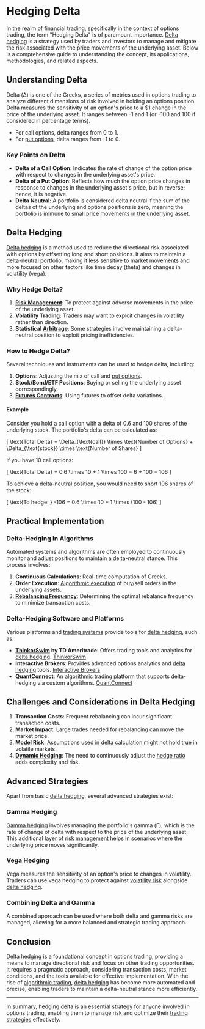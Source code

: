 # Hedging Delta

In the realm of financial trading, specifically in the context of options trading, the term "Hedging Delta" is of paramount importance. [Delta hedging](../d/delta_hedging.md) is a strategy used by traders and investors to manage and mitigate the risk associated with the price movements of the underlying asset. Below is a comprehensive guide to understanding the concept, its applications, methodologies, and related aspects.

## Understanding Delta

Delta (Δ) is one of the Greeks, a series of metrics used in options trading to analyze different dimensions of risk involved in holding an options position. Delta measures the sensitivity of an option's price to a $1 change in the price of the underlying asset. It ranges between -1 and 1 (or -100 and 100 if considered in percentage terms). 

- For call options, delta ranges from 0 to 1.
- For [put options](../p/put_options.md), delta ranges from -1 to 0.

### Key Points on Delta

- **Delta of a Call Option**: Indicates the rate of change of the option price with respect to changes in the underlying asset's price.
- **Delta of a Put Option**: Reflects how much the option price changes in response to changes in the underlying asset's price, but in reverse; hence, it is negative.
- **Delta Neutral**: A portfolio is considered delta neutral if the sum of the deltas of the underlying and options positions is zero, meaning the portfolio is immune to small price movements in the underlying asset.

## Delta Hedging

[Delta hedging](../d/delta_hedging.md) is a method used to reduce the directional risk associated with options by offsetting long and short positions. It aims to maintain a delta-neutral portfolio, making it less sensitive to market movements and more focused on other factors like time decay (theta) and changes in volatility (vega).

### Why Hedge Delta?

1. **[Risk Management](../r/risk_management.md)**: To protect against adverse movements in the price of the underlying asset.
2. **Volatility Trading**: Traders may want to exploit changes in volatility rather than direction.
3. **Statistical [Arbitrage](../a/arbitrage.md)**: Some strategies involve maintaining a delta-neutral position to exploit pricing inefficiencies.

### How to Hedge Delta?

Several techniques and instruments can be used to hedge delta, including:

1. **Options**: Adjusting the mix of call and [put options](../p/put_options.md).
2. **Stock/Bond/ETF Positions**: Buying or selling the underlying asset correspondingly.
3. **[Futures Contracts](../f/futures_contracts.md)**: Using futures to offset delta variations.

#### Example

Consider you hold a call option with a delta of 0.6 and 100 shares of the underlying stock. The portfolio's delta can be calculated as:

\[ \text{Total Delta} = \Delta_{\text{call}} \times \text{Number of Options} + \Delta_{\text{stock}} \times \text{Number of Shares} \]

If you have 10 call options: 

\[ \text{Total Delta} = 0.6 \times 10 + 1 \times 100 = 6 + 100 = 106 \]

To achieve a delta-neutral position, you would need to short 106 shares of the stock:

\[ \text{To hedge: } -106 = 0.6 \times 10 + 1 \times (100 - 106) \]

## Practical Implementation

### Delta-Hedging in Algorithms

Automated systems and algorithms are often employed to continuously monitor and adjust positions to maintain a delta-neutral stance. This process involves:

1. **Continuous Calculations**: Real-time computation of Greeks.
2. **Order Execution**: [Algorithmic execution](../a/algorithmic_execution.md) of buy/sell orders in the underlying assets.
3. **[Rebalancing Frequency](../r/rebalancing_frequency.md)**: Determining the optimal rebalance frequency to minimize transaction costs.

### Delta-Hedging Software and Platforms

Various platforms and [trading systems](../t/trading_systems.md) provide tools for [delta hedging](../d/delta_hedging.md), such as:

- **[ThinkorSwim](../t/thinkorswim.md) by TD Ameritrade**: Offers trading tools and analytics for [delta hedging](../d/delta_hedging.md). [ThinkorSwim](https://www.tdameritrade.com/tools-and-platforms/thinkorswim/desktop.page)
- **Interactive Brokers**: Provides advanced options analytics and [delta hedging](../d/delta_hedging.md) tools. [Interactive Brokers](https://www.interactivebrokers.com/)
- **[QuantConnect](../q/quantconnect.md)**: An [algorithmic trading](../a/algorithmic_trading.md) platform that supports delta-hedging via custom algorithms. [QuantConnect](https://www.quantconnect.com/)

## Challenges and Considerations in Delta Hedging

1. **Transaction Costs**: Frequent rebalancing can incur significant transaction costs.
2. **Market Impact**: Large trades needed for rebalancing can move the market price.
3. **Model Risk**: Assumptions used in delta calculation might not hold true in volatile markets.
4. **[Dynamic Hedging](../d/dynamic_hedging.md)**: The need to continuously adjust the [hedge ratio](../h/hedge_ratio.md) adds complexity and risk.

## Advanced Strategies

Apart from basic [delta hedging](../d/delta_hedging.md), several advanced strategies exist:

### Gamma Hedging

[Gamma hedging](../g/gamma_hedging.md) involves managing the portfolio's gamma (Γ), which is the rate of change of delta with respect to the price of the underlying asset. This additional layer of [risk management](../r/risk_management.md) helps in scenarios where the underlying price moves significantly.

### Vega Hedging

Vega measures the sensitivity of an option's price to changes in volatility. Traders can use vega hedging to protect against [volatility risk](../v/volatility_risk.md) alongside [delta hedging](../d/delta_hedging.md).

### Combining Delta and Gamma

A combined approach can be used where both delta and gamma risks are managed, allowing for a more balanced and strategic trading approach.

## Conclusion

[Delta hedging](../d/delta_hedging.md) is a foundational concept in options trading, providing a means to manage directional risk and focus on other trading opportunities. It requires a pragmatic approach, considering transaction costs, market conditions, and the tools available for effective implementation. With the rise of [algorithmic trading](../a/algorithmic_trading.md), [delta hedging](../d/delta_hedging.md) has become more automated and precise, enabling traders to maintain a delta-neutral stance more efficiently.

---

In summary, hedging delta is an essential strategy for anyone involved in options trading, enabling them to manage risk and optimize their [trading strategies](../t/trading_strategies.md) effectively.